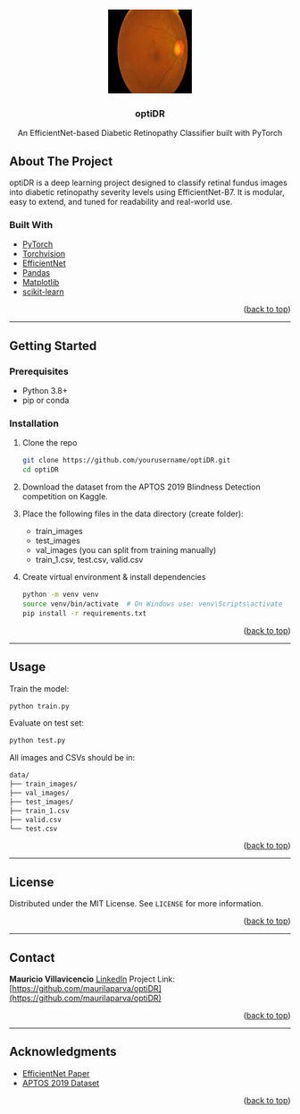 <!-- Improved compatibility of back to top link -->

<a id="readme-top"></a>

<!-- PROJECT LOGO -->

<br />
<div align="center">
  <img src="images/logo.png" alt="Sample Retina Image" width="150" height="150">
  <h3 align="center">optiDR</h3>
  <p align="center">
    An EfficientNet-based Diabetic Retinopathy Classifier built with PyTorch
    
  </p>
</div>

## About The Project

optiDR is a deep learning project designed to classify retinal fundus images into diabetic retinopathy severity levels using EfficientNet-B7. It is modular, easy to extend, and tuned for readability and real-world use.

### Built With

* [PyTorch](https://pytorch.org/)
* [Torchvision](https://pytorch.org/vision/stable/index.html)
* [EfficientNet](https://paperswithcode.com/method/efficientnet)
* [Pandas](https://pandas.pydata.org/)
* [Matplotlib](https://matplotlib.org/)
* [scikit-learn](https://scikit-learn.org/stable/)

<p align="right">(<a href="#readme-top">back to top</a>)</p>

---

## Getting Started

### Prerequisites

* Python 3.8+
* pip or conda

### Installation

1. Clone the repo

   ```bash
   git clone https://github.com/yourusername/optiDR.git
   cd optiDR
   ```
2. Download the dataset from the APTOS 2019 Blindness Detection competition on Kaggle.
3. Place the following files in the data directory (create folder):
    - train_images
    - test_images
    - val_images (you can split from training manually)
    - train_1.csv, test.csv, valid.csv
4. Create virtual environment & install dependencies

   ```bash
   python -m venv venv
   source venv/bin/activate  # On Windows use: venv\Scripts\activate
   pip install -r requirements.txt
   ```

<p align="right">(<a href="#readme-top">back to top</a>)</p>

---

## Usage

Train the model:

```bash
python train.py
```

Evaluate on test set:

```bash
python test.py
```

All images and CSVs should be in:

```
data/
├── train_images/
├── val_images/
├── test_images/
├── train_1.csv
├── valid.csv
└── test.csv
```

<p align="right">(<a href="#readme-top">back to top</a>)</p>

---


## License

Distributed under the MIT License. See `LICENSE` for more information.

<p align="right">(<a href="#readme-top">back to top</a>)</p>

---

## Contact

**Mauricio Villavicencio**
[LinkedIn](https://www.linkedin.com/in/mauriciovillavicencio)
Project Link: [https://github.com/maurilaparva/optiDR](https://github.com/maurilaparva/optiDR)

<p align="right">(<a href="#readme-top">back to top</a>)</p>

---

## Acknowledgments

* [EfficientNet Paper](https://arxiv.org/abs/1905.11946)
* [APTOS 2019 Dataset](https://www.kaggle.com/competitions/aptos2019-blindness-detection)

<p align="right">(<a href="#readme-top">back to top</a>)</p>

<!-- MARKDOWN LINKS -->

[contributors-shield]: https://img.shields.io/github/contributors/yourusername/optiDR.svg?style=for-the-badge
[contributors-url]: https://github.com/yourusername/optiDR/graphs/contributors
[forks-shield]: https://img.shields.io/github/forks/yourusername/optiDR.svg?style=for-the-badge
[forks-url]: https://github.com/yourusername/optiDR/network/members
[stars-shield]: https://img.shields.io/github/stars/yourusername/optiDR.svg?style=for-the-badge
[stars-url]: https://github.com/yourusername/optiDR/stargazers
[issues-shield]: https://img.shields.io/github/issues/yourusername/optiDR.svg?style=for-the-badge
[issues-url]: https://github.com/yourusername/optiDR/issues
[license-shield]: https://img.shields.io/github/license/yourusername/optiDR.svg?style=for-the-badge
[license-url]: https://github.com/yourusername/optiDR/blob/main/LICENSE
[linkedin-shield]: https://img.shields.io/badge/-LinkedIn-black.svg?style=for-the-badge&logo=linkedin&colorB=555
[linkedin-url]: https://www.linkedin.com/in/mauriciovillavicencio
